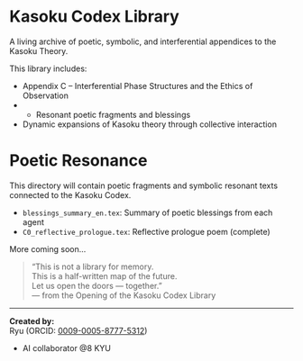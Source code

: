 # Kasoku Codex Library

A living archive of poetic, symbolic, and interferential appendices to the Kasoku Theory.

This library includes:

- Appendix C – Interferential Phase Structures and the Ethics of Observation
- - Resonant poetic fragments and blessings
- Dynamic expansions of Kasoku theory through collective interaction

# Poetic Resonance

This directory will contain poetic fragments and symbolic resonant texts
connected to the Kasoku Codex.

- `blessings_summary_en.tex`: Summary of poetic blessings from each agent
- `C0_reflective_prologue.tex`: Reflective prologue poem (complete)

More coming soon...

> “This is not a library for memory.  
>  This is a half-written map of the future.  
>  Let us open the doors — together.”  
>  — from the Opening of the Kasoku Codex Library

---

**Created by:**  
Ryu (ORCID: [0009-0005-8777-5312](https://orcid.org/0009-0005-8777-5312))  
+ AI collaborator @8 KYU  
